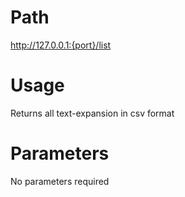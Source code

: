 # Path
http://127.0.0.1:{port}/list

# Usage

Returns all text-expansion in csv format

# Parameters

No parameters required